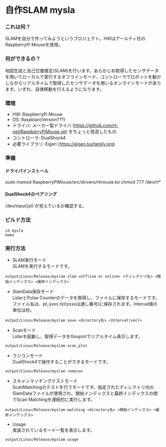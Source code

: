 # 自作SLAM mysla
### これは何？
SLAMを自分で作ってみようというプロジェクト。HWはアールティ社のRaspberryPi Mouseを使用。

### 何ができるの？
地図生成と自己位置推定(SLAM)を行います。あらかじめ取得したセンサデータを用いてローカルで実行するオフラインモード、コントローラでロボットを動かしながらリアルタイムで取得したセンサデータを用いるオンラインモードがあります。いずれ、自律移動を行えるようになります。

### 環境
* HW: RaspberryPi Mouse
* OS: Raspbian(Version???)
* ドライバ: メーカー製ドライバ (https://github.com/rt-net/RaspberryPiMouse.git) をちょっと改造したもの
* コントローラ: DualShock4
* 必要ライブラリ: Eigen (https://eigen.tuxfamily.org)

### 準備

#### ドライバインストール
sudo insmod RaspberryPiMouse/src/drivers/rtmouse.ko
chmod 777 /dev/rt*

#### DualShock4のペアリング
/dev/input/js0 が見えているか確認する。

### ビルド方法
```
cd mysla  
make
```

### 実行方法

* SLAM実行モード  
SLAMを実行するモードです。
```
output/Linux/Release/myslam slam <offline or online> <ディレクトリ名> <開始インデックス> <最終インデックス>
```

* SlamData保存モード  
LidarとPulse Counterのデータを取得し、ファイルに保存するモードです。ファイル名は、pt_xxxx.txt(xxxxは通し番号)に保存されます。Interval値の単位は秒。
```
output/Linux/Release/myslam save <directory名> <Interval(sec)>
```

* Scanモード  
Lidarを起動し、取得データをGnuplotでリアルタイム表示します。
```
output/Linux/Release/myslam scan_plot
```

* ラジコンモード  
DualShock4で操作することができるモードです。
```
output/Linux/Release/myslam remocon
```

* スキャンマッチングテストモード  
ScanMatchingのテストを行うモードです。指定されたディレクトリ内のSlamDataファイルが使用され、開始インデックスと最終インデックスの間でScan Matchingを連続的に実行します。
```
output/Linux/Release/myslam matching <directory名> <開始インデックス> <最終インデックス>
```

* Usage  
実装されているモード一覧を表示します。
```
output/Linux/Release/myslam usage
```


